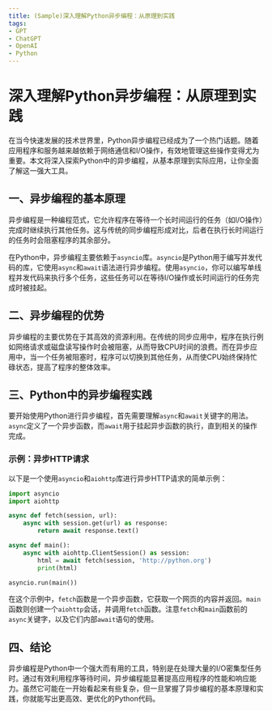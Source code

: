 ```yaml
---
title: (Sample)深入理解Python异步编程：从原理到实践
tags:
- GPT
- ChatGPT
- OpenAI
- Python
---
```



# 深入理解Python异步编程：从原理到实践

在当今快速发展的技术世界里，Python异步编程已经成为了一个热门话题。随着应用程序和服务越来越依赖于网络通信和I/O操作，有效地管理这些操作变得尤为重要。本文将深入探索Python中的异步编程，从基本原理到实际应用，让你全面了解这一强大工具。

## 一、异步编程的基本原理

异步编程是一种编程范式，它允许程序在等待一个长时间运行的任务（如I/O操作）完成时继续执行其他任务。这与传统的同步编程形成对比，后者在执行长时间运行的任务时会阻塞程序的其余部分。

在Python中，异步编程主要依赖于`asyncio`库。`asyncio`是Python用于编写并发代码的库，它使用`async`和`await`语法进行异步编程。使用`asyncio`，你可以编写单线程并发代码来执行多个任务，这些任务可以在等待I/O操作或长时间运行的任务完成时被挂起。

## 二、异步编程的优势

异步编程的主要优势在于其高效的资源利用。在传统的同步应用中，程序在执行例如网络请求或磁盘读写操作时会被阻塞，从而导致CPU时间的浪费。而在异步应用中，当一个任务被阻塞时，程序可以切换到其他任务，从而使CPU始终保持忙碌状态，提高了程序的整体效率。

## 三、Python中的异步编程实践

要开始使用Python进行异步编程，首先需要理解`async`和`await`关键字的用法。`async`定义了一个异步函数，而`await`用于挂起异步函数的执行，直到相关的操作完成。

### 示例：异步HTTP请求

以下是一个使用`asyncio`和`aiohttp`库进行异步HTTP请求的简单示例：

```python
import asyncio
import aiohttp

async def fetch(session, url):
    async with session.get(url) as response:
        return await response.text()

async def main():
    async with aiohttp.ClientSession() as session:
        html = await fetch(session, 'http://python.org')
        print(html)

asyncio.run(main())
```

在这个示例中，`fetch`函数是一个异步函数，它获取一个网页的内容并返回。`main`函数则创建一个`aiohttp`会话，并调用`fetch`函数。注意`fetch`和`main`函数前的`async`关键字，以及它们内部`await`语句的使用。

## 四、结论

异步编程是Python中一个强大而有用的工具，特别是在处理大量的I/O密集型任务时。通过有效利用程序等待时间，异步编程能显著提高应用程序的性能和响应能力。虽然它可能在一开始看起来有些复杂，但一旦掌握了异步编程的基本原理和实践，你就能写出更高效、更优化的Python代码。
